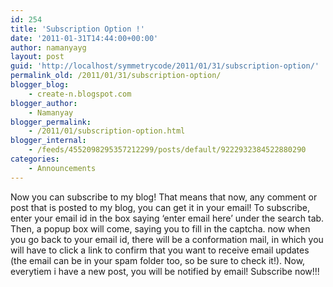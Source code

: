```yaml
---
id: 254
title: 'Subscription Option !'
date: '2011-01-31T14:44:00+00:00'
author: namanyayg
layout: post
guid: 'http://localhost/symmetrycode/2011/01/31/subscription-option/'
permalink_old: /2011/01/31/subscription-option/
blogger_blog:
    - create-n.blogspot.com
blogger_author:
    - Namanyay
blogger_permalink:
    - /2011/01/subscription-option.html
blogger_internal:
    - /feeds/4552098295357212299/posts/default/9222932384522880290
categories:
    - Announcements
---
```


Now you can subscribe to my blog! That means that now, any comment or post that is posted to my blog, you can get it in your email! To subscribe, enter your email id in the box saying ‘enter email here’ under the search tab. Then, a popup box will come, saying you to fill in the captcha. now when you go back to your email id, there will be a conformation mail, in which you will have to click a link to confirm that you want to receive email updates (the email can be in your spam folder too, so be sure to check it!). Now, everytiem i have a new post, you will be notified by email! Subscribe now!!!